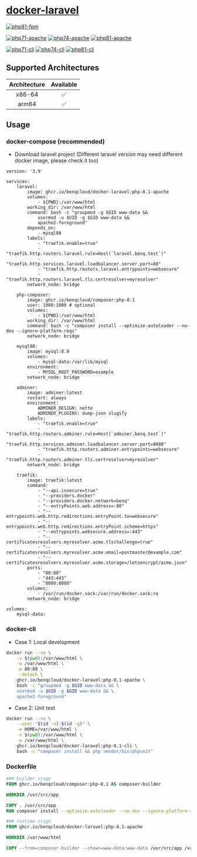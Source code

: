 # [docker-laravel](https://github.com/benqcloud/docker-laravel)

[![php81-fpm](https://github.com/benqcloud/docker-laravel/actions/workflows/php81-fpm-workflow.yml/badge.svg)](https://github.com/benqcloud/docker-laravel/actions/workflows/php81-fpm-workflow.yml)

[![php71-apache](https://github.com/benqcloud/docker-laravel/actions/workflows/php71-apache-workflow.yml/badge.svg)](https://github.com/benqcloud/docker-laravel/actions/workflows/php71-apache-workflow.yml)
[![php74-apache](https://github.com/benqcloud/docker-laravel/actions/workflows/php74-apache-workflow.yml/badge.svg)](https://github.com/benqcloud/docker-laravel/actions/workflows/php74-apache-workflow.yml)
[![php81-apache](https://github.com/benqcloud/docker-laravel/actions/workflows/php81-apache-workflow.yml/badge.svg)](https://github.com/benqcloud/docker-laravel/actions/workflows/php81-apache-workflow.yml)

[![php71-cli](https://github.com/benqcloud/docker-laravel/actions/workflows/php71-cli-workflow.yml/badge.svg)](https://github.com/benqcloud/docker-laravel/actions/workflows/php71-cli-workflow.yml)
[![php74-cli](https://github.com/benqcloud/docker-laravel/actions/workflows/php74-cli-workflow.yml/badge.svg)](https://github.com/benqcloud/docker-laravel/actions/workflows/php74-cli-workflow.yml)
[![php81-cli](https://github.com/benqcloud/docker-laravel/actions/workflows/php81-cli-workflow.yml/badge.svg)](https://github.com/benqcloud/docker-laravel/actions/workflows/php81-cli-workflow.yml)

## Supported Architectures

| Architecture | Available
| :----: | :----: |
| x86-64 | ✅ |
| arm64 | ✅ |

## Usage

### docker-compose (recommended)

- Download laravel project (Different laravel version may need different docker image, please check it too)

```docker-compose
version: '3.9'

services:
    laravel:
        image: ghcr.io/benqcloud/docker-laravel:php-8.1-apache
        volumes:
            - ${PWD}:/var/www/html
        working_dir: /var/www/html
        command: bash -c "groupmod -g $GID www-data &&
            usermod -u $UID -g $GID www-data &&
            apache2-foreground"
        depends_on:
            - mysql80
        labels:
            - "traefik.enable=true"
            - "traefik.http.routers.laravel.rule=Host(`laravel.benq.test`)"
            - "traefik.http.services.laravel.loadbalancer.server.port=80"
            - "traefik.http.routers.laravel.entrypoints=websecure"
            - "traefik.http.routers.laravel.tls.certresolver=myresolver"
        network_node: bridge

    php-composer:
        image: ghcr.io/benqcloud/composer:php-8.1
        user: 1000:1000 # optional
        volumes:
            - ${PWD}:/var/www/html
        working_dir: /var/www/html
        command: bash -c "composer install --optimize-autoloader --no-dev --ignore-platform-reqs"
        network_node: bridge

    mysql80:
        image: mysql:8.0
        volumes:
            - mysql-data:/var/lib/mysql
        environment:
            - MYSQL_ROOT_PASSWORD=example
        network_node: bridge

    adminer:
        image: adminer:latest
        restart: always
        environment:
            ADMINER_DESIGN: nette
            ADMINER_PLUGINS: dump-json slugify
        labels:
            - "traefik.enable=true"
            - "traefik.http.routers.adminer.rule=Host(`adminer.benq.test`)"
            - "traefik.http.services.adminer.loadbalancer.server.port=8080"
            - "traefik.http.routers.adminer.entrypoints=websecure"
            - "traefik.http.routers.adminer.tls.certresolver=myresolver"
        network_node: bridge

    traefik:
        image: traefik:latest
        command:
            - "--api.insecure=true"
            - "--providers.docker"
            - "--providers.docker.network=benq"
            - "--entryPoints.web.address=:80"
            - "--entrypoints.web.http.redirections.entryPoint.to=websecure"
            - "--entrypoints.web.http.redirections.entryPoint.scheme=https"
            - "--entrypoints.websecure.address=:443"
            - "--certificatesresolvers.myresolver.acme.tlschallenge=true"
            - "--certificatesresolvers.myresolver.acme.email=postmaster@example.com"
            - "--certificatesresolvers.myresolver.acme.storage=/letsencrypt/acme.json"
        ports:
            - "80:80"
            - "443:443"
            - "8080:8080"
        volumes:
            - /var/run/docker.sock:/var/run/docker.sock:ro
        network_node: bridge

volumes:
    mysql-data:

```

### docker-cli

- Case 1: Local development

```bash
docker run --rm \
    -v $(pwd):/var/www/html \
    -w /var/www/html \
    -p 80:80 \
    --detach \
    ghcr.io/benqcloud/docker-laravel:php-8.1-apache \
    bash -c "groupmod -g $GID www-data && \
    usermod -u $UID -g $GID www-data && \
    apache2-foreground"
```

- Case 2: Unit test

```bash
docker run --rm \
    --user "$(id -u):$(id -g)" \
    -e HOME=/var/www/html \
    -v $(pwd):/var/www/html \
    -w /var/www/html \
    ghcr.io/benqcloud/docker-laravel:php-8.1-cli \
    bash -c "composer install && php vendor/bin/phpunit"
```

### Dockerfile

```dockerfile
### builder stage
FROM ghcr.io/benqcloud/composer:php-8.1 AS composer-builder

WORKDIR /usr/src/app

COPY . /usr/src/app
RUN composer install --optimize-autoloader --no-dev --ignore-platform-reqs

### runtime stage
FROM ghcr.io/benqcloud/docker-laravel:php-8.1-apache

WORKDIR /var/www/html

COPY --from=composer-builder --chown=www-data:www-data /usr/src/app /var/www/html
```
